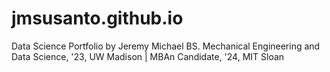 # jmsusanto.github.io
Data Science Portfolio by Jeremy Michael 
BS. Mechanical Engineering and Data Science, '23, UW Madison | MBAn Candidate, '24, MIT Sloan
